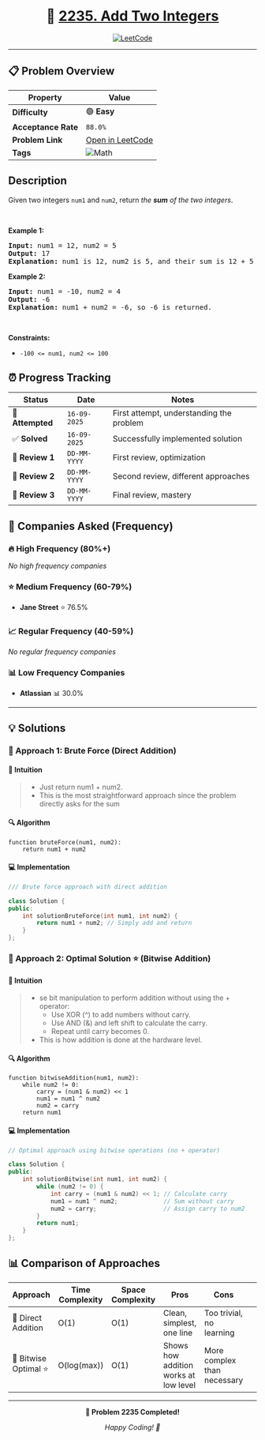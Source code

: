 <div align="center">

# 🧠 [2235. Add Two Integers](https://leetcode.com/problems/add-two-integers/)

[![LeetCode](https://img.shields.io/badge/LeetCode-Problem%202235-FFA116?style=for-the-badge&logo=leetcode&logoColor=white)](https://leetcode.com/problems/add-two-integers/)

</div>

---

## 📋 Problem Overview

| Property            | Value                                                               |
| ------------------- | ------------------------------------------------------------------- |
| **Difficulty**      | 🟢 **Easy**                                                         |
| **Acceptance Rate** | `88.0%`                                                             |
| **Problem Link**    | [Open in LeetCode](https://leetcode.com/problems/add-two-integers/) |
| **Tags**            | ![Math](https://img.shields.io/badge/-Math-blue?style=flat-square)  |

## Description

<!-- description:start -->

Given two integers <code>num1</code> and <code>num2</code>, return <em>the <strong>sum</strong> of the two integers</em>.

<p>&nbsp;</p>
<p><strong class="example">Example 1:</strong></p>

<pre>
<strong>Input:</strong> num1 = 12, num2 = 5
<strong>Output:</strong> 17
<strong>Explanation:</strong> num1 is 12, num2 is 5, and their sum is 12 + 5 = 17, so 17 is returned.
</pre>

<p><strong class="example">Example 2:</strong></p>

<pre>
<strong>Input:</strong> num1 = -10, num2 = 4
<strong>Output:</strong> -6
<strong>Explanation:</strong> num1 + num2 = -6, so -6 is returned.
</pre>

<p>&nbsp;</p>
<p><strong>Constraints:</strong></p>

<ul>
	<li><code>-100 &lt;= num1, num2 &lt;= 100</code></li>
</ul>

<!-- description:end -->

## ⏰ Progress Tracking

| Status           | Date         | Notes                                    |
| ---------------- | ------------ | ---------------------------------------- |
| 🎯 **Attempted** | `16-09-2025` | First attempt, understanding the problem |
| ✅ **Solved**    | `16-09-2025` | Successfully implemented solution        |
| 🔄 **Review 1**  | `DD-MM-YYYY` | First review, optimization               |
| 🔄 **Review 2**  | `DD-MM-YYYY` | Second review, different approaches      |
| 🔄 **Review 3**  | `DD-MM-YYYY` | Final review, mastery                    |

## 🏢 Companies Asked (Frequency)

### 🔥 High Frequency (80%+)

_No high frequency companies_

### ⭐ Medium Frequency (60-79%)

- **Jane Street** ⭐ 76.5%

### 📈 Regular Frequency (40-59%)

_No regular frequency companies_

### 📊 Low Frequency Companies

- **Atlassian** 📊 30.0%

---

## 💡 Solutions

### 🥉 Approach 1: Brute Force (Direct Addition)

#### 📝 Intuition

> - Just return num1 + num2.
> - This is the most straightforward approach since the problem directly asks for the sum

#### 🔍 Algorithm

```pseudo
function bruteForce(num1, num2):
    return num1 + num2
```

#### 💻 Implementation

```cpp
/// Brute force approach with direct addition

class Solution {
public:
    int solutionBruteForce(int num1, int num2) {
        return num1 + num2; // Simply add and return
    }
};
```

### 🥇 Approach 2: Optimal Solution ⭐ (Bitwise Addition)

#### 📝 Intuition

> - se bit manipulation to perform addition without using the + operator:
>   - Use XOR (^) to add numbers without carry.
>   - Use AND (&) and left shift to calculate the carry.
>   - Repeat until carry becomes 0.
> - This is how addition is done at the hardware level.

#### 🔍 Algorithm

```pseudo
function bitwiseAddition(num1, num2):
    while num2 != 0:
        carry = (num1 & num2) << 1
        num1 = num1 ^ num2
        num2 = carry
    return num1
```

#### 💻 Implementation

```cpp
// Optimal approach using bitwise operations (no + operator)

class Solution {
public:
    int solutionBitwise(int num1, int num2) {
        while (num2 != 0) {
            int carry = (num1 & num2) << 1; // Calculate carry
            num1 = num1 ^ num2;             // Sum without carry
            num2 = carry;                   // Assign carry to num2
        }
        return num1;
    }
};
```

## 📊 Comparison of Approaches

| Approach              | Time Complexity | Space Complexity | Pros                                  | Cons                        |     |     |
| --------------------- | --------------- | ---------------- | ------------------------------------- | --------------------------- | --- | --- |
| 🥉 Direct Addition    | O(1)            | O(1)             | Clean, simplest, one line             | Too trivial, no learning    |     |     |
| 🥇 Bitwise Optimal ⭐ | O(log(max))     | O(1)             | Shows how addition works at low level | More complex than necessary |     |     |

---

<div align="center">

**🎯 Problem 2235 Completed!**

_Happy Coding! 🚀_

</div>
